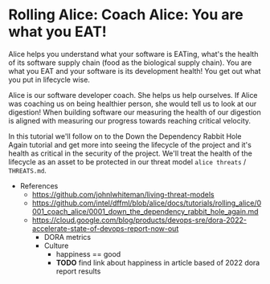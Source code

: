 # Rolling Alice: Coach Alice: You are what you EAT!

Alice helps you understand what your software is EATing, what's
the health of its software supply chain (food as the biological supply
chain). You are what you EAT and your software is its development health!
You get out what you put in lifecycle wise.

Alice is our software developer coach. She helps us help ourselves.
If Alice was coaching us on being healthier person, she would tell
us to look at our digestion! When building software our measuring the
health of our digestion is aligned with measuring our progress towards
reaching critical velocity.

In this tutorial we'll follow on to the Down the Dependency Rabbit Hole
Again tutorial and get more into seeing the lifecycle of the project
and it's health as critical in the security of the project. We'll
treat the health of the lifecycle as an asset to be protected in our
threat model `alice threats` / `THREATS.md`.

- References
  - https://github.com/johnlwhiteman/living-threat-models
  - https://github.com/intel/dffml/blob/alice/docs/tutorials/rolling_alice/0001_coach_alice/0001_down_the_dependency_rabbit_hole_again.md
  - https://cloud.google.com/blog/products/devops-sre/dora-2022-accelerate-state-of-devops-report-now-out
    - DORA metrics
    - Culture
      - happiness == good
      - **TODO** find link about happiness in article based of 2022 dora report results
